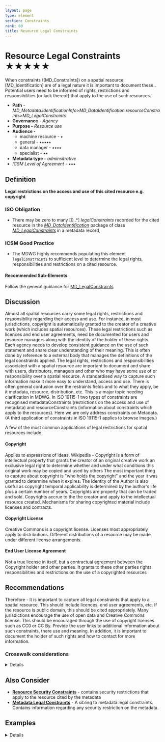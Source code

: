 ```yaml
---
layout: page
type: element
section: Constraints
rank: 60
title: Resource Legal Constraints
---
```

# Resource Legal Constraints ★★★★★

When constraints ([MD_Constraints]) on a spatial resource [MD_Identification]  are of a legal nature it is important to document these.. Potential users need to be informed of rights, restrictions and responsibilities (or lack thereof) that apply to the use of such resources.

- **Path** - *MD_Metadata.identificationInfo>MD_DataIdentification.resourceConstraints>MD_LegalConstraints*
- **Governance** - *Agency*
- **Purpose -** *Resource use*
- **Audience -**
  - machine resource - ⭑
  - general - ⭑⭑⭑⭑⭑
  - data manager - ⭑⭑⭑⭑
  - specialist - ⭑⭑
- **Metadata type -** *adminsitrative*
- *ICSM Level of Agreement* - ⭑⭑⭑

## Definition
**Legal restrictions on the access and use of this cited resource e.g. copyright**

### ISO Obligation
- There may be zero  to many [0..\*] *legalConstraints* recorded for the cited resource in the  *[MD_DataIdentification](./class-MD_DataIdentification)* package of class *[MD_LegalConstraints](./class-MD_LegalConstraints)* in a metadata record,  

### ICSM Good Practice
- The MDWG highly recommends populating this element `legalConstraints`  to sufficient level to determine the legal rights, responsibilities and restrictions on a cited resource.

#### Recommended Sub-Elements
Follow the general guidance for [MD_LegalConstraints](./class-MD_LegalConstraints)

## Discussion
Almost all spatial resources carry some legal rights, restrictions and responsibility regarding their access and use.  For instance, in most jurisdictions, copyright is automatically granted to the creator of a creative work (which includes spatial resources).  These legal restrictions such as licences and end user agreements, need be documented for users and resource managers along with the identity of the holder of these rights.  Each agency needs to develop consistent guidance on the use of such statement and share clear understanding of their meaning.  This is often done by reference to a external body that manages the definitions of the legal constraints applied.
The legal rights, restrictions and responsibilities associated with a spatial resource are important to document and share with users, distributors, managers and other who may have some use of or responsibility over a spatial resource. A standardised way to capture such information make it more easy to understand, access and use.
There is often general confusion over the restraints fields and to what they apply, be it metadata, resource, distribution, etc. This is a major topic needing clarification in MDWG. In ISO 19115-1 two types of constraints are recognised metadataConstraints (restrictions on the access and use of metadata) and resourceConstraints (information about constraints which apply to the resources). Here we are only address constraints on Metadata. (A third application of constraints in ISO 19115-1 applies to browse images.)

A few of the most common applications of legal restrictions for spatial resources include:

#### Copyright
Applies to expressions of ideas. Wikipedia - Copyright is a form of intellectual property that grants the creator of an original creative work an exclusive legal right to determine whether and under what conditions this original work may be copied and used by others
The most important thing to capture about copyright is "who holds the copyright" and the year it was granted to determine when it expires. The identity of the Author is also useful as copyright temporal applicability is determined by the author's life plus a certain number of years. Copyrights are property that can be traded and sold. Copyrights accrue to the the creator and apply to the intellectual resource created.
Mechanisms for sharing copyrighted material include licenses and contracts.

#### Copyright License
Creative Commons is a copyright license. Licenses most appropriately apply to distributions. Different distributions of a resource may be made under different license arrangements.

#### End User License Agreement
Not a true license in itself, but a contractual agreement between the Copyright holder and other parties. It grants to these other parties rights responsibilities and restrictions on the use of a copyrighted resources

## Recommendations

Therefore - It is important to capture all legal constraints that apply to a spatial resource.  This should include licences, end user agreements, etc.  If the resource is public domain, this should be cited appropriately.  Many jurisdictions encourage the use of open data and Creative Commons license.  This should be encouraged through the use of copyright licenses such as CC0 or CC By.  Provide the user links to additional information about such constraints, there use and meaning.  In addition, it is important to document the holder of such rights and how to contact for more information.

### Crosswalk considerations

<details>

#### ISO19139
See guidance provided in [MD_Constraints](./class-md_constraints) and [MD_LegalConstraints](./class-MD_LegalConstraints)

#### Dublin core / CKAN / data.govt.nz
Maps to `rights`
`Reference for legal` maps to `licence`

#### DCAT
Maps to `dct.rights` as does `metadata legal constraints` > Note BC 22-7: Does DCAT make a distinction?
`Reference for legal` maps to `dct.license`

#### RIF-CS
Maps to `Rights/@licence`

</details>

## Also Consider
- **[Resource Security Constraints](./ResourceSecurityConstraints)** - contains security restrictions that apply to the resource cited by the metadata
- **[Metadata Legal Constraints](./MetadataLegalConstraints)** - A sibling to metadata legal constraints. Contains information regarding any security restriction on the metadata.

## Examples

<details>

### XML

```
<mdb:MD_Metadata>
....
  <mdb:identificationInfo>
    <mri:MD_DataIdentification>
    ....
       <mri:resourceConstraints>
          <mco:MD_LegalConstraints>
             <mco:responsibleParty>
                <cit:CI_Responsibility>
                   <cit:role>
                      <cit:CI_RoleCode codeList="https://schemas.isotc211.org/19115/resources/Codelist/cat/codelists.xml#CI_RoleCode"
                                       codeListValue="author"/>
                   </cit:role>
                   <cit:party>
                      <cit:CI_Organisation>
                         <cit:name>
                            <gco:CharacterString>OpenWork Ltd</gco:CharacterString>
                         </cit:name>
                         <cit:contactInfo>
                            <cit:CI_Contact>
                               <cit:address>
                                  <cit:CI_Address>
                                     <cit:electronicMailAddress>
                                        <gco:CharacterString>info@openwork.nz</gco:CharacterString>
                                     </cit:electronicMailAddress>
                                  </cit:CI_Address>
                               </cit:address>
                            </cit:CI_Contact>
                         </cit:contactInfo>
                         <cit:individual>
                            <cit:CI_Individual>
                               <cit:name>
                                  <gco:CharacterString>Byron Cochrane</gco:CharacterString>
                               </cit:name>
                            </cit:CI_Individual>
                         </cit:individual>
                      </cit:CI_Organisation>
                   </cit:party>
                </cit:CI_Responsibility>
             </mco:responsibleParty>
             <mco:accessConstraints>
                <mco:MD_RestrictionCode codeListValue="copyright"
                                        codeList="https://schemas.isotc211.org/19115/resources/Codelist/cat/codelists.xml#MD_RestrictionCode"/>
             </mco:accessConstraints>
             <mco:useConstraints>
                <mco:MD_RestrictionCode codeListValue="otherRestrictions"
                                        codeList="https://schemas.isotc211.org/19115/resources/Codelist/cat/codelists.xml#MD_RestrictionCode"/>
             </mco:useConstraints>
             <mco:otherConstraints gco:nilReason="missing">
                <gco:CharacterString/>
             </mco:otherConstraints>
          </mco:MD_LegalConstraints>
       </mri:resourceConstraints>
       <mri:resourceConstraints>
          <mco:MD_SecurityConstraints>
             <mco:classification>
                <mco:MD_ClassificationCode codeList="https://schemas.isotc211.org/19115/resources/Codelist/cat/codelists.xml#MD_ClassificationCode"
                                           codeListValue="unclassified"/>
             </mco:classification>
          </mco:MD_SecurityConstraints>
       </mri:resourceConstraints>
       <mri:resourceConstraints>
          <mco:MD_Constraints>
             <mco:useLimitation>
                <gco:CharacterString>Not to be used for navigation</gco:CharacterString>
             </mco:useLimitation>
          </mco:MD_Constraints>
       </mri:resourceConstraints>
     ....
     </mri:MD_DataIdentification>
  </mdb:identificationInfo>
....
</mdb:MD_Metadata>
```

### UML diagrams

Recommended elements highlighted in Yellow
![resourceLegalConstraints](../images/ResourceLegalConstraintsUML.png)

</details>
